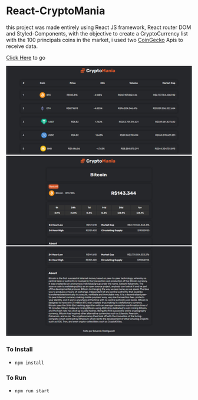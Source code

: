 # React-CryptoMania

this project was made entirely using React JS framework, React router DOM and Styled-Components, with the objective to create a CryptoCurrency list with the 100 principals coins in the market, i used two [CoinGecko](https://www.coingecko.com) Apis to receive data.

[Click Here](https://crypto-mania-edr.netlify.app) to go

![App Images](/src/assets/1.png) 
![App Images](/src/assets/2.png) 
![App Images](/src/assets/3.png) 









### To Install
- `npm install`

### To Run
- `npm run start`
